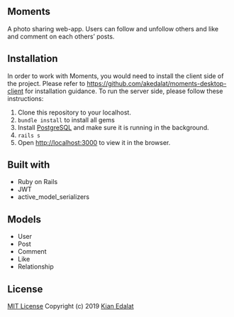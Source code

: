 ## Moments
A photo sharing web-app. Users can follow and unfollow others and like and comment on each others’ posts.

## Installation
In order to work with Moments, you would need to install the client side of the project.
Please refer to https://github.com/akedalat/moments-desktop-client for installation guidance. 
To run the server side, please follow these instructions: 
1. Clone this repository to your localhost.
2. `bundle install` to install all gems
3. Install [PostgreSQL](https://www.postgresql.org/) and make sure it is running in the background.
4. `rails s` 
5. Open [http://localhost:3000](http://localhost:3000) to view it in the browser.

## Built with
- Ruby on Rails
- JWT
- active_model_serializers

## Models
- User
- Post
- Comment
- Like
- Relationship

## License
[MIT License](https://github.com/akedalat/moments-desktop-server/blob/master/LICENSE)
Copyright (c) 2019 [Kian Edalat](https://github.com/akedalat)


